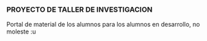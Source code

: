 ### PROYECTO DE TALLER DE INVESTIGACION

Portal de material de los alumnos para los alumnos en desarrollo, no moleste :u
